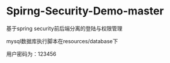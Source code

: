 # Spirng-Security-Demo-master
基于spring security前后端分离的登陆与权限管理

mysql数据库执行脚本在resources/database下

用户密码为：123456
